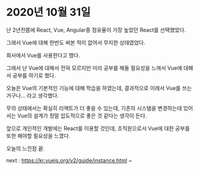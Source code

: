 # 2020년 10월 31일

난 2년전쯤에 React, Vue, Angular중 점유율이 가장 높았던 React를 선택했었다.

그래서 Vue에 대해 한번도 써본 적이 없어서 무지한 상태였었다.

회사에서 Vue를 사용한다고 했다.

그래서 난 Vue에 대해서 전혀 모르지만 미리 공부를 해둘 필요성을 느껴서 Vue에 대해서 공부를 하기로 했다.


오늘은 Vue의 기본적인 기능에 대해 학습을 하였는데, 결과적으로 이래서 Vue를 쓰는거구나... 라고 생각했다.

무의 상태에서는 확실히 리액트가 더 좋을 수 있는데, 기존의 시스템을 변경하는데 있어서는 Vue의 설계가 정말 압도적으로 좋은 것 같다는 생각이 든다.

앞으로 개인적인 개발에는 React를 이용할 것인데, 조직원으로서 Vue에 대한 공부를 또한 해야할 필요성을 느꼈다.

오늘의 느낀점 끝.

next : https://kr.vuejs.org/v2/guide/instance.html ~